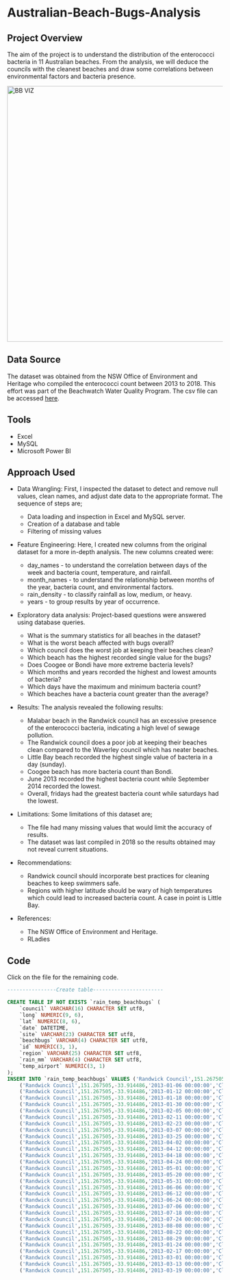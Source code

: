 # Australian-Beach-Bugs-Analysis

## Project Overview
The aim of the project is to understand the distribution of the enterococci bacteria in 11 Australian beaches. From the analysis, we will deduce the councils with the cleanest beaches and draw some correlations between environmental factors and bacteria presence.

<img width="596" alt="BB VIZ" src="https://github.com/user-attachments/assets/b2ff0668-e296-4bd3-9ddf-f752c3fdf1f8">


## Data Source
The dataset was obtained from the NSW Office of Environment and Heritage who compiled the enterococci count between 2013 to 2018. This effort was part of the Beachwatch Water Quality Program. The csv file can be accessed [here](https://bit.ly/4fhQnHS).

  ## Tools
  - Excel
  - MySQL
  - Microsoft Power BI

## Approach Used
- Data Wrangling: First, I inspected the dataset to detect and remove null values, clean names, and adjust date data to the appropriate format. The sequence of steps are;
  - Data loading and inspection in Excel and MySQL server.
  - Creation of a database and table
  - Filtering of missing values
 
 -  Feature Engineering: Here, I created new columns from the original dataset for a more in-depth analysis. The new columns created were:
     - day_names - to understand the correlation between days of the week and bacteria count, temperature, and rainfall.
     - month_names - to understand the relationship between months of the year, bacteria count, and environmental factors.
     - rain_density - to classify rainfall as low, medium, or heavy.
     - years - to group results by year of occurrence.

- Exploratory data analysis: Project-based questions were answered using database queries.
   - What is the summary statistics for all beaches in the dataset?
   - What is the worst beach affected with bugs overall?
   - Which council does the worst job at keeping their beaches clean?
   - Which beach has the highest recorded single value for the bugs?
   - Does Coogee or Bondi have more extreme bacteria levels?
   - Which months and years recorded the highest and lowest amounts of bacteria?
   - Which days have the maximum and minimum bacteria count?
   - Which beaches have a bacteria count greater than the average?
 
- Results: The analysis revealed the following results:
   - Malabar beach in the Randwick council has an excessive presence of the enterococci bacteria, indicating a high level of sewage pollution.
   - The Randwick council does a poor job at keeping their beaches clean compared to the Waverley council which has neater beaches.
   - Little Bay beach recorded the highest single value of bacteria in a day (sunday).
   - Coogee beach has more bacteria count than Bondi.
   - June 2013 recorded the highest bacteria count while September 2014 recorded the lowest.
   - Overall, fridays had the greatest bacteria count while saturdays had the lowest.

- Limitations: Some limitations of this dataset are;
  - The file had many missing values that would limit the accuracy of results.
  - The dataset was last compiled in 2018 so the results obtained may not reveal current situations.
     
- Recommendations:
  - Randwick council should incorporate best practices for cleaning beaches to keep swimmers safe.
  - Regions with higher latitude should be wary of high temperatures which could lead to increased bacteria count. A case in point is Little Bay.

- References: 
  - The NSW Office of Environment and Heritage.
  - RLadies
 
## Code
Click on the file for the remaining code.
```sql
----------------Create table-----------------------

CREATE TABLE IF NOT EXISTS `rain_temp_beachbugs` (
    `council` VARCHAR(16) CHARACTER SET utf8,
    `long` NUMERIC(9, 6),
    `lat` NUMERIC(8, 6),
    `date` DATETIME,
    `site` VARCHAR(23) CHARACTER SET utf8,
    `beachbugs` VARCHAR(4) CHARACTER SET utf8,
    `id` NUMERIC(3, 1),
    `region` VARCHAR(25) CHARACTER SET utf8,
    `rain_mm` VARCHAR(4) CHARACTER SET utf8,
    `temp_airport` NUMERIC(3, 1)
);
INSERT INTO `rain_temp_beachbugs` VALUES ('Randwick Council',151.267505,-33.914486,'2013-01-02 00:00:00','Clovelly Beach','19',25,'Sydney City Ocean Beaches','0',23.4),
	('Randwick Council',151.267505,-33.914486,'2013-01-06 00:00:00','Clovelly Beach','3',25,'Sydney City Ocean Beaches','0',30.3),
	('Randwick Council',151.267505,-33.914486,'2013-01-12 00:00:00','Clovelly Beach','2',25,'Sydney City Ocean Beaches','0',31.4),
	('Randwick Council',151.267505,-33.914486,'2013-01-18 00:00:00','Clovelly Beach','13',25,'Sydney City Ocean Beaches','0',46.4),
	('Randwick Council',151.267505,-33.914486,'2013-01-30 00:00:00','Clovelly Beach','8',25,'Sydney City Ocean Beaches','0.6',26.6),
	('Randwick Council',151.267505,-33.914486,'2013-02-05 00:00:00','Clovelly Beach','7',25,'Sydney City Ocean Beaches','0.1',25.7),
	('Randwick Council',151.267505,-33.914486,'2013-02-11 00:00:00','Clovelly Beach','11',25,'Sydney City Ocean Beaches','8',22.2),
	('Randwick Council',151.267505,-33.914486,'2013-02-23 00:00:00','Clovelly Beach','97',25,'Sydney City Ocean Beaches','7.2',24.8),
	('Randwick Council',151.267505,-33.914486,'2013-03-07 00:00:00','Clovelly Beach','3',25,'Sydney City Ocean Beaches','0',29.1),
	('Randwick Council',151.267505,-33.914486,'2013-03-25 00:00:00','Clovelly Beach','0',25,'Sydney City Ocean Beaches','0',25.8),
	('Randwick Council',151.267505,-33.914486,'2013-04-02 00:00:00','Clovelly Beach','6',25,'Sydney City Ocean Beaches','0',24.4),
	('Randwick Council',151.267505,-33.914486,'2013-04-12 00:00:00','Clovelly Beach','0',25,'Sydney City Ocean Beaches','0',26.1),
	('Randwick Council',151.267505,-33.914486,'2013-04-18 00:00:00','Clovelly Beach','1',25,'Sydney City Ocean Beaches','7.8',23.2),
	('Randwick Council',151.267505,-33.914486,'2013-04-24 00:00:00','Clovelly Beach','8',25,'Sydney City Ocean Beaches','0',22.9),
	('Randwick Council',151.267505,-33.914486,'2013-05-01 00:00:00','Clovelly Beach','3',25,'Sydney City Ocean Beaches','0',24.4),
	('Randwick Council',151.267505,-33.914486,'2013-05-20 00:00:00','Clovelly Beach','5',25,'Sydney City Ocean Beaches','0',20.2),
	('Randwick Council',151.267505,-33.914486,'2013-05-31 00:00:00','Clovelly Beach','0',25,'Sydney City Ocean Beaches','0',25),
	('Randwick Council',151.267505,-33.914486,'2013-06-06 00:00:00','Clovelly Beach','8',25,'Sydney City Ocean Beaches','0',21.8),
	('Randwick Council',151.267505,-33.914486,'2013-06-12 00:00:00','Clovelly Beach','2',25,'Sydney City Ocean Beaches','0',16.2),
	('Randwick Council',151.267505,-33.914486,'2013-06-24 00:00:00','Clovelly Beach','35',25,'Sydney City Ocean Beaches','55.6',15),
	('Randwick Council',151.267505,-33.914486,'2013-07-06 00:00:00','Clovelly Beach','2',25,'Sydney City Ocean Beaches','0',18.5),
	('Randwick Council',151.267505,-33.914486,'2013-07-18 00:00:00','Clovelly Beach','2',25,'Sydney City Ocean Beaches','0',23.3),
	('Randwick Council',151.267505,-33.914486,'2013-07-24 00:00:00','Clovelly Beach','57',25,'Sydney City Ocean Beaches','0',16.1),
	('Randwick Council',151.267505,-33.914486,'2013-08-08 00:00:00','Clovelly Beach','39',25,'Sydney City Ocean Beaches','10.4',13.3),
	('Randwick Council',151.267505,-33.914486,'2013-08-22 00:00:00','Clovelly Beach','0',25,'Sydney City Ocean Beaches','0',19.4),
	('Randwick Council',151.267505,-33.914486,'2013-08-29 00:00:00','Clovelly Beach','0',25,'Sydney City Ocean Beaches','0',22.8),
	('Randwick Council',151.267505,-33.914486,'2013-01-24 00:00:00','Clovelly Beach','0',25,'Sydney City Ocean Beaches','0',27.5),
	('Randwick Council',151.267505,-33.914486,'2013-02-17 00:00:00','Clovelly Beach','9',25,'Sydney City Ocean Beaches','13.6',26.3),
	('Randwick Council',151.267505,-33.914486,'2013-03-01 00:00:00','Clovelly Beach','20',25,'Sydney City Ocean Beaches','28.6',21.2),
	('Randwick Council',151.267505,-33.914486,'2013-03-13 00:00:00','Clovelly Beach','0',25,'Sydney City Ocean Beaches','0',29.4),
	('Randwick Council',151.267505,-33.914486,'2013-03-19 00:00:00','Clovelly Beach','0',25,'Sydney City Ocean Beaches','0',24.2),

```
